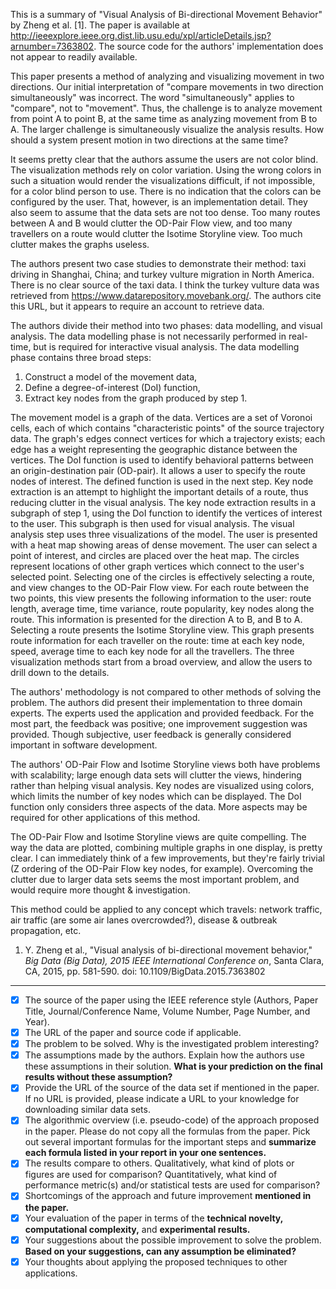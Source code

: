 This is a summary of "Visual Analysis of Bi-directional Movement Behavior" by Zheng et al. [1]. The paper is available at http://ieeexplore.ieee.org.dist.lib.usu.edu/xpl/articleDetails.jsp?arnumber=7363802. The source code for the authors' implementation does not appear to readily available.

This paper presents a method of analyzing and visualizing movement in two directions. Our initial interpretation of "compare movements in two direction simultaneously" was incorrect. The word "simultaneously" applies to "compare", not to "movement". Thus, the challenge is to analyze movement from point A to point B, at the same time as analyzing movement from B to A. The larger challenge is simultaneously visualize the analysis results. How should a system present motion in two directions at the same time?

It seems pretty clear that the authors assume the users are not color blind. The visualization methods rely on color variation. Using the wrong colors in such a situation would render the visualizations difficult, if not impossible, for a color blind person to use. There is no indication that the colors can be configured by the user. That, however, is an implementation detail. They also seem to assume that the data sets are not too dense. Too many routes between A and B would clutter the OD-Pair Flow view, and too many travellers on a route would clutter the Isotime Storyline view. Too much clutter makes the graphs useless.

The authors present two case studies to demonstrate their method: taxi driving in Shanghai, China; and turkey vulture migration in North America. There is no clear source of the taxi data. I think the turkey vulture data was retrieved from https://www.datarepository.movebank.org/. The authors cite this URL, but it appears to require an account to retrieve data.

The authors divide their method into two phases: data modelling, and visual analysis. The data modelling phase is not necessarily performed in real-time, but is required for interactive visual analysis. The data modelling phase contains three broad steps:

1. Construct a model of the movement data,
1. Define a degree-of-interest (DoI) function,
1. Extract key nodes from the graph produced by step 1.

The movement model is a graph of the data. Vertices are a set of Voronoi cells, each of which contains "characteristic points" of the source trajectory data. The graph's edges connect vertices for which a trajectory exists; each edge has a weight representing the geographic distance between the vertices. The DoI function is used to identify behavioral patterns between an origin-destination pair (OD-pair). It allows a user to specify the route nodes of interest. The defined function is used in the next step. Key node extraction is an attempt to highlight the important details of a route, thus reducing clutter in the visual analysis. The key node extraction results in a subgraph of step 1, using the DoI function to identify the vertices of interest to the user. This subgraph is then used for visual analysis. The visual analysis step uses three visualizations of the model. The user is presented with a heat map showing areas of dense movement. The user can select a point of interest, and circles are placed over the heat map. The circles represent locations of other graph vertices which connect to the user's selected point. Selecting one of the circles is effectively selecting a route, and view changes to the OD-Pair Flow view. For each route between the two points, this view presents the following information to the user: route length, average time, time variance, route popularity, key nodes along the route. This information is presented for the direction A to B, and B to A. Selecting a route presents the Isotime Storyline view. This graph presents route information for each traveller on the route: time at each key node, speed, average time to each key node for all the travellers. The three visualization methods start from a broad overview, and allow the users to drill down to the details.

The authors' methodology is not compared to other methods of solving the problem. The authors did present their implementation to three domain experts. The experts used the application and provided feedback. For the most part, the feedback was positive; one improvement suggestion was provided. Though subjective, user feedback is generally considered important in software development.

The authors' OD-Pair Flow and Isotime Storyline views both have problems with scalability; large enough data sets will clutter the views, hindering rather than helping visual analysis. Key nodes are visualized using colors, which limits the number of key nodes which can be displayed. The DoI function only considers three aspects of the data. More aspects may be required for other applications of this method.

The OD-Pair Flow and Isotime Storyline views are quite compelling. The way the data are plotted, combining multiple graphs in one display, is pretty clear. I can immediately think of a few improvements, but they're fairly trivial (Z ordering of the OD-Pair Flow key nodes, for example). Overcoming the clutter due to larger data sets seems the most important problem, and would require more thought & investigation.

This method could be applied to any concept which travels: network traffic, air traffic (are some air lanes overcrowded?), disease & outbreak propagation, etc.

1. Y. Zheng et al., "Visual analysis of bi-directional movement behavior," *Big Data (Big Data), 2015 IEEE International Conference on*, Santa Clara, CA, 2015, pp. 581-590. doi: 10.1109/BigData.2015.7363802

---

- [x] The source of the paper using the IEEE reference style (Authors, Paper Title, Journal/Conference Name, Volume Number, Page Number, and Year).
- [x] The URL of the paper and source code if applicable.
- [x] The problem to be solved. Why is the investigated problem interesting?
- [x] The assumptions made by the authors. Explain how the authors use these assumptions in their solution. **What is your prediction on the final results without these assumption?**
- [x] Provide the URL of the source of the data set if mentioned in the paper. If no URL is provided, please indicate a URL to your knowledge for downloading similar data sets.
- [x] The algorithmic overview (i.e. pseudo-code) of the approach proposed in the paper. Please do not copy all the formulas from the paper. Pick out several important formulas for the important steps and **summarize each formula listed in your report in your one sentences.**
- [x] The results compare to others. Qualitatively, what kind of plots or figures are used for comparison? Quantitatively, what kind of performance metric(s) and/or statistical tests are used for comparison?
- [x] Shortcomings of the approach and future improvement **mentioned in the paper.**
- [x] Your evaluation of the paper in terms of the **technical novelty, computational complexity,** and **experimental results.**
- [x] Your suggestions about the possible improvement to solve the problem. **Based on your suggestions, can any assumption be eliminated?**
- [x] Your thoughts about applying the proposed techniques to other applications.
